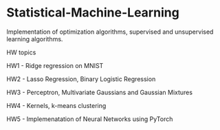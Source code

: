 # Statistical-Machine-Learning
Implementation of optimization algorithms, supervised and unsupervised learning algorithms.

HW topics

HW1 - Ridge regression on MNIST

HW2 - Lasso Regression, Binary Logistic Regression

HW3 - Perceptron, Multivariate Gaussians and Gaussian Mixtures

HW4 - Kernels, k-means clustering

HW5 - Implemenatation of Neural Networks using PyTorch
